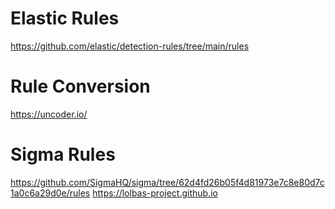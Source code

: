 # Elastic Rules
https://github.com/elastic/detection-rules/tree/main/rules

# Rule Conversion
https://uncoder.io/

# Sigma Rules
https://github.com/SigmaHQ/sigma/tree/62d4fd26b05f4d81973e7c8e80d7c1a0c6a29d0e/rules
https://lolbas-project.github.io

